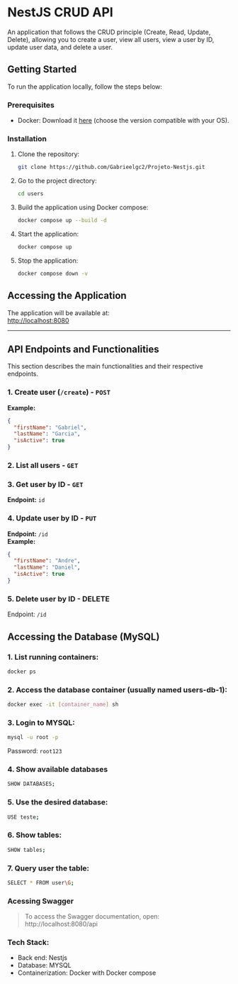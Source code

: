 # NestJS CRUD API

An application that follows the CRUD principle (Create, Read, Update, Delete), allowing you to create a user, view all users, view a user by ID, update user data, and delete a user.

## Getting Started

To run the application locally, follow the steps below:

### Prerequisites

- Docker: Download it [here](https://www.docker.com/products/docker-desktop) (choose the version compatible with your OS).

### Installation

1. Clone the repository:
   ```bash
   git clone https://github.com/Gabrieelgc2/Projeto-Nestjs.git

2. Go to the project directory:
    ```bash
    cd users
3. Build the application using Docker compose:
    ```bash
    docker compose up --build -d
4. Start the application:
    ```bash
    docker compose up
5. Stop the application:
    ```bash
    docker compose down -v

## Accessing the Application

The application will be available at:  
[http://localhost:8080](http://localhost:8080)

---

## API Endpoints and Functionalities

This section describes the main functionalities and their respective endpoints.

### 1. Create user (`/create`) - `POST`

**Example:**
```json
{
  "firstName": "Gabriel",
  "lastName": "Garcia",
  "isActive": true
} 
```

### 2. List all users - `GET`  

### 3. Get user by ID - `GET`
**Endpoint:** `id`

### 4. Update user by ID - `PUT`  
**Endpoint:** `/id`  
**Example:**
```json
{
  "firstName": "Andre",
  "lastName": "Daniel",
  "isActive": true
}
```
### 5. Delete user by ID - DELETE
Endpoint: `/id`

## Accessing the Database (MySQL)

### 1. List running containers:
```bash
docker ps
```

### 2. Access the database container (usually named users-db-1):
```bash
docker exec -it [container_name] sh
```

### 3. Login to MYSQL:
```bash
mysql -u root -p
```
Password: `root123`

### 4. Show available databases
```bash
SHOW DATABASES;
```

### 5. Use the desired database:
```bash
USE teste;
```

### 6. Show tables:

```bash
SHOW tables;
```

### 7. Query user the table:

```bash
SELECT * FROM user\G;
```

### Acessing Swagger
> To access the Swagger documentation, open:
http://localhost:8080/api

### Tech Stack:
- Back end: Nestjs
- Database: MYSQL    
- Containerization: Docker with Docker compose